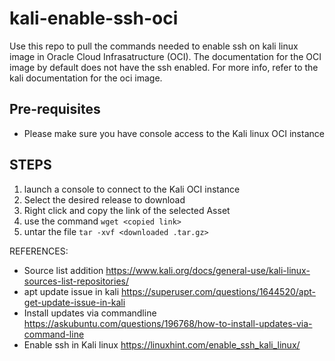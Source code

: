 # kali-enable-ssh-oci
Use this repo to pull the commands needed to enable ssh on kali linux image in Oracle Cloud Infrasatructure (OCI). The documentation for the OCI image by default does not have the ssh enabled. For more info, refer to the kali documentation for the oci image. 

## Pre-requisites
- Please make sure you have console access to the Kali linux OCI instance

## STEPS
1. launch a console to connect to the Kali OCI instance
1. Select the desired release to download 
2. Right click and copy the link of the selected Asset
3. use the command ```wget <copied link>```
4. untar the file ```tar -xvf <downloaded .tar.gz>```

REFERENCES:
- Source list addition
  https://www.kali.org/docs/general-use/kali-linux-sources-list-repositories/
- apt update issue in kali
  https://superuser.com/questions/1644520/apt-get-update-issue-in-kali
- Install updates via commandline
  https://askubuntu.com/questions/196768/how-to-install-updates-via-command-line
- Enable ssh in Kali linux
  https://linuxhint.com/enable_ssh_kali_linux/